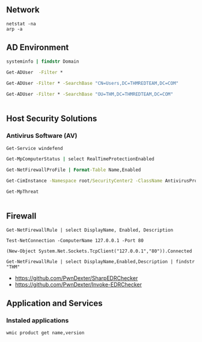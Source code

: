 ## Network

```shell-session
netstat -na
arp -a
```

## AD Environment
```cmd
systeminfo | findstr Domain
 
Get-ADUser  -Filter *

Get-ADUser -Filter * -SearchBase "CN=Users,DC=THMREDTEAM,DC=COM"

Get-ADUser -Filter * -SearchBase "OU=THM,DC=THMREDTEAM,DC=COM"
 
```

## Host Security Solutions

### Antivirus Software (AV)

```cmd
Get-Service windefend

Get-MpComputerStatus | select RealTimeProtectionEnabled

Get-NetFirewallProFile | Format-Table Name,Enabled

Get-CimInstance -Namespace root/SecurityCenter2 -ClassName AntivirusProduct

Get-MpThreat
 
```

## Firewall

```
Get-NetFirewallRule | select DisplayName, Enabled, Description

Test-NetConnection -ComputerName 127.0.0.1 -Port 80

(New-Object System.Net.Sockets.TcpClient("127.0.0.1","80")).Connected

Get-NetFirewallRule | select DisplayName,Enabled,Description | findstr "THM"

```

- https://github.com/PwnDexter/SharpEDRChecker
- https://github.com/PwnDexter/Invoke-EDRChecker

## Application and Services

### Instaled applications

```cmd
wmic product get name,version

```